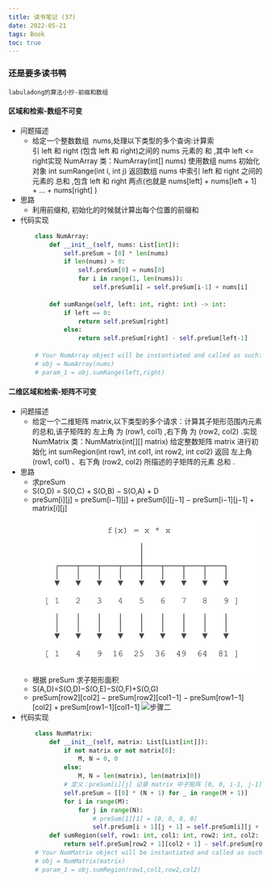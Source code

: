 ```yaml
---
title: 读书笔记 (37)
date: 2022-05-21
tags: Book
toc: true
---
```


### 还是要多读书鸭
    labuladong的算法小抄-前缀和数组

<!-- more -->

#### 区域和检索-数组不可变
- 问题描述
    * 给定一个整数数组  nums,处理以下类型的多个查询:计算索引 left 和 right (包含 left 和 right)之间的 nums 元素的 和 ,其中 left <= right实现 NumArray 类：NumArray(int[] nums) 使用数组 nums 初始化对象 int sumRange(int i, int j) 返回数组 nums 中索引 left 和 right 之间的元素的 总和 ,包含 left 和 right 两点(也就是 nums[left] + nums[left + 1] + ... + nums[right] )
- 思路
    * 利用前缀和, 初始化的时候就计算出每个位置的前缀和
- 代码实现
    ```python
        class NumArray:
            def __init__(self, nums: List[int]):
                self.preSum = [0] * len(nums)
                if len(nums) > 0:
                    self.preSum[0] = nums[0]
                    for i in range(1, len(nums)):
                        self.preSum[i] = self.preSum[i-1] + nums[i]

            def sumRange(self, left: int, right: int) -> int:
                if left == 0:
                    return self.preSum[right]
                else:
                    return self.preSum[right] - self.preSum[left-1]

        # Your NumArray object will be instantiated and called as such:
        # obj = NumArray(nums)
        # param_1 = obj.sumRange(left,right)
    ```

#### 二维区域和检索-矩阵不可变
- 问题描述
    * 给定一个二维矩阵 matrix,以下类型的多个请求：计算其子矩形范围内元素的总和,该子矩阵的 左上角 为 (row1, col1) ,右下角 为 (row2, col2) .实现 NumMatrix 类：NumMatrix(int[][] matrix) 给定整数矩阵 matrix 进行初始化 int sumRegion(int row1, int col1, int row2, int col2) 返回 左上角 (row1, col1) 、右下角 (row2, col2) 所描述的子矩阵的元素 总和 .
- 思路
    * 求preSum
    * S(O,D) = S(O,C) + S(O,B) − S(O,A) + D
    * preSum[i][j] = preSum[i−1][j] + preSum[i][j−1] − preSum[i−1][j−1] + matrix[i][j]
    ![步骤一](/img/20220512_1.png)
    * 根据 preSum 求子矩形面积
    * S(A,D)=S(O,D)−S(O,E)−S(O,F)+S(O,G)
    * preSum[row2][col2] − preSum[row2][col1−1] − preSum[row1−1][col2] + preSum[row1−1][col1−1]
    ![步骤二](/img/20220512_2.png)
- 代码实现
    ```python
        class NumMatrix:
            def __init__(self, matrix: List[List[int]]):
                if not matrix or not matrix[0]:
                    M, N = 0, 0
                else:
                    M, N = len(matrix), len(matrix[0])
                # 定义：preSum[i][j] 记录 matrix 中子矩阵 [0, 0, i-1, j-1] 的元素和
                self.preSum = [[0] * (N + 1) for _ in range(M + 1)]
                for i in range(M):
                    for j in range(N):
                        # preSum[1][1] = [0, 0, 0, 0]
                        self.preSum[i + 1][j + 1] = self.preSum[i][j + 1] + self.preSum[i + 1][j]  - self.preSum[i][j] + matrix[i][j]
            def sumRegion(self, row1: int, col1: int, row2: int, col2: int) -> int:
                return self.preSum[row2 + 1][col2 + 1] - self.preSum[row2 + 1][col1] - self.preSum[row1][col2 + 1] + self.preSum[row1][col1]
        # Your NumMatrix object will be instantiated and called as such:
        # obj = NumMatrix(matrix)
        # param_1 = obj.sumRegion(row1,col1,row2,col2)
    ```

